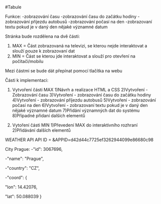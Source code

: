 ﻿#Tabule

Funkce:
  -zobrazování času
  -zobrazování času do začátku hodiny
  -zobrazování příjezdu autobusů
  -zobrazování počasí na den
  -zobrazovaní textu pokud je v daný den nějaké významné datum

Stránka bude rozdělena na dvě části:
  1) MAX = Část zobrazovaná na televizi, se kterou nejde interaktovat a slouží pouze k zobrazovaní dat
  2) MIN = Část se kterou jde interaktovat a slouží pro otevření na počítači/mobilu

  Mezi částmi se bude dát přepínat pomocí tlačítka na webu

Části k implementaci:
  1. Vytvoření části MAX
    1)Návrh a realizace HTML a CSS
    2)Vytvoření - Zobrazování času
    3)Vytvoření - zobrazování času do začátku hodiny
    4)Vytvoření - zobrazování příjezdu autobusů
    5)Vytvoření - zobrazování počasí na den
    6)Vytvoření - zobrazovaní textu pokud je v daný den nějaké významné datum
    7)Přidání významných dat do systému
    8)Případné přidaní dalších elementů

  2. Vytoření části MIN
    1)Převedení MAX do interaktivního rozhraní
    2)Přidávání dalších elementů


WEATHER API
API ID = &APPID=d42d44c7725ef3262944099e86680c98

City Prague:
 -"id": 3067696,

 -"name": "Prague",

 -"country": "CZ",

 -"coord": {

   "lon": 14.42076,

   "lat": 50.088039
    }
